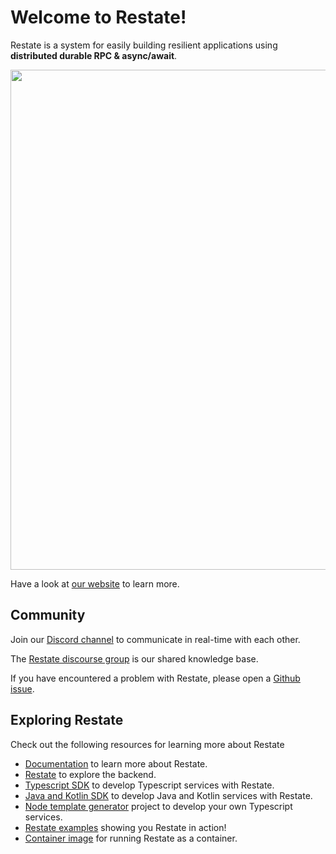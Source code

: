 # Welcome to Restate!

Restate is a system for easily building resilient applications using **distributed durable RPC & async/await**.

<img src="https://www.restate.dev/intro_diagram.jpg" width="800">

Have a look at [our website](https://restate.dev) to learn more.

## Community

Join our [Discord channel](https://discord.gg/skW3AZ6uGd) to communicate in real-time with each other.

The [Restate discourse group](https://restate.discourse.group/) is our shared knowledge base.

If you have encountered a problem with Restate, please open a [Github issue](https://github.com/restatedev/restate/issues).

## Exploring Restate

Check out the following resources for learning more about Restate

* [Documentation](https://docs.restate.dev) to learn more about Restate.
* [Restate](https://github.com/restatedev/restate) to explore the backend.
* [Typescript SDK](https://github.com/restatedev/sdk-typescript) to develop Typescript services with Restate.
* [Java and Kotlin SDK](https://github.com/restatedev/sdk-java) to develop Java and Kotlin services with Restate.
* [Node template generator](https://github.com/restatedev/node-template-generator) project to develop your own Typescript services.
* [Restate examples](https://github.com/restatedev/examples) showing you Restate in action!
* [Container image](https://hub.docker.com/r/restatedev/restate) for running Restate as a container.
